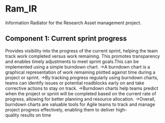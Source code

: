 # Ram_IR

Information Radiator for the Research Asset management project.

## Component 1: Current sprint progress
Provides visibility into the progress of the current sprint, helping the team track work completed versus work remaining. This promotes transparency and enables timely adjustments to meet sprint goals.This can be implemented using a simple burndown chart.
->A burndown chart is a graphical representation of work remaining plotted against time during a project or sprint.
->By tracking progress regularly using burndown charts, teams can identify issues or potential roadblocks early on and take corrective actions to stay on track.
->Burndown charts help teams predict when the project or sprint will be completed based on the current rate of progress, allowing for better planning and resource allocation.
->Overall, burndown charts are valuable tools for Agile teams to track and manage project progress effectively, enabling them to deliver high-quality results on time